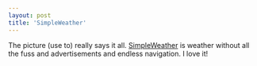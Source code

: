 ```yaml
---
layout: post  
title: 'SimpleWeather'
---
```

The picture (use to) really says it all. [SimpleWeather](http://www.simpleweather.com) is weather without all the fuss and advertisements and endless navigation. I love it!
